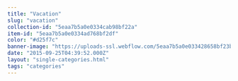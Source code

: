 ```yaml
---
title: "Vacation"
slug: "vacation"
collection-id: "5eaa7b5a0e0334cab98bf22a"
item-id: "5eaa7b5a0e0334ad768bf2df"
color: "#d25f7c"
banner-image: "https://uploads-ssl.webflow.com/5eaa7b5a0e033428658bf23b/5eaa7b5a0e033439768bf2f7_photo-1440558899941-2b58b4b0e6ad.jpg"
date: "2015-09-25T04:39:52.000Z"
layout: "single-categories.html"
tags: "categories"
---
```



